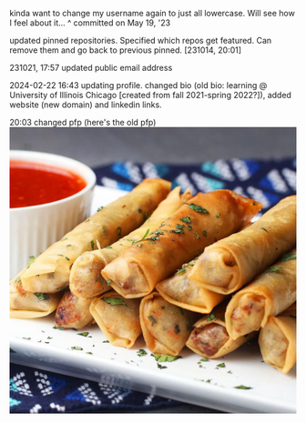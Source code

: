 kinda want to change my username again to just all lowercase. Will see how I feel about it...
^ committed on May 19, '23

updated pinned repositories. Specified which repos get featured. Can remove them and go back to previous pinned. [231014, 20:01]

231021, 17:57 updated public email address

2024-02-22 16:43 updating profile. changed bio (old bio: learning @ University of Illinois Chicago [created from fall 2021-spring 2022?]), added website (new domain) and linkedin links.

20:03 changed pfp (here's the old pfp) ![old profile picture](/lumpia.jpg)
